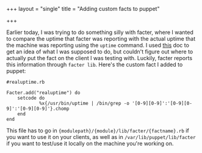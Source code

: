 +++
layout = "single"
title = "Adding custom facts to puppet"

+++

Earlier today, I was trying to do something silly with facter, where I wanted to compare the uptime that facter was reporting with the actual uptime that the machine was reporting using the `uptime` command. 
I used [this](http://docs.puppetlabs.com/guides/custom_facts.html) doc to get an idea of what I was supposed to do, but couldn't figure out where to actually put the fact on the client I was testing with. 
Luckily, facter reports this information through `facter lib`. 
Here's the custom fact I added to puppet:

    #realuptime.rb

    Facter.add("realuptime") do
        setcode do
                %x{/usr/bin/uptime | /bin/grep -o '[0-9][0-9]':'[0-9][0-9]':'[0-9][0-9]'}.chomp
        end
    end
 
This file has to go in `{modulepath}/{module}/lib/facter/{factname}.rb` if you want to use it on your clients, as well as in `/var/lib/puppet/lib/facter` if you want to test/use it locally on the machine you're working on. 
